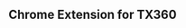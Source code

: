 <html>
    <head>
    </head>
    <body>
        <h2>Chrome Extension for TX360</h2>
    </body>
</html>
